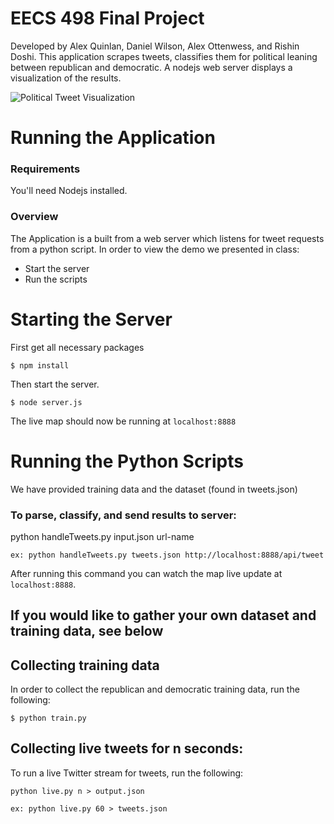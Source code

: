 # EECS 498 Final Project

Developed by Alex Quinlan, Daniel Wilson, Alex Ottenwess, and Rishin Doshi. This application scrapes tweets, classifies them for political leaning between republican and democratic. A nodejs web server displays a visualization of the results. 

![Political Tweet Visualization](https://raw.githubusercontent.com/daniellytle/final_proj/master/Screen%20Shot%202016-04-19%20at%2010.18.28%20PM.png)

# Running the Application

### Requirements

You'll need Nodejs installed.

### Overview

The Application is a built from a web server which listens for tweet requests from a python script. In order to view the demo we presented in class:

* Start the server
* Run the scripts

# Starting the Server

First get all necessary packages

```
$ npm install
```

Then start the server.

```
$ node server.js
```

The live map should now be running at `localhost:8888`

# Running the Python Scripts

We have provided training data and the dataset (found in tweets.json)

### To parse, classify, and send results to server:

python handleTweets.py input.json url-name
    
    ex: python handleTweets.py tweets.json http://localhost:8888/api/tweet

After running this command you can watch the map live update at `localhost:8888`.

## If you would like to gather your own dataset and training data, see below

## Collecting training data

In order to collect the republican and democratic training data, run the following:

```
$ python train.py
```

## Collecting live tweets for n seconds:

To run a live Twitter stream for tweets, run the following:

```
python live.py n > output.json
```    
    ex: python live.py 60 > tweets.json

